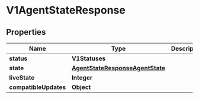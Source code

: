 

# V1AgentStateResponse


## Properties

| Name | Type | Description | Notes |
|------------ | ------------- | ------------- | -------------|
|**status** | **V1Statuses** |  |  [optional] |
|**state** | [**AgentStateResponseAgentState**](AgentStateResponseAgentState.md) |  |  [optional] |
|**liveState** | **Integer** |  |  [optional] |
|**compatibleUpdates** | **Object** |  |  [optional] |



